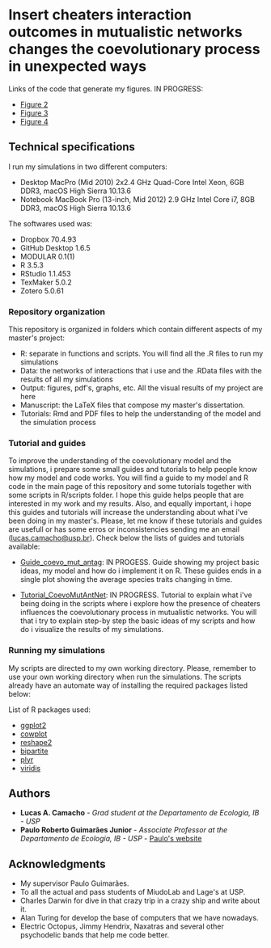 # Insert cheaters interaction outcomes in mutualistic networks changes the coevolutionary process in unexpected ways

Links of the code that generate my figures. IN PROGRESS:

- [Figure 2](https://github.com/lucascamacho/coevo_mut_antag/blob/master/R/scripts/Empirical_Antprob(0-10)_Figure2.R)
- [Figure 3](https://github.com/lucascamacho/coevo_mut_antag/blob/master/R/scripts/Empirical_CentralAntprob_Figure3.R)
- [Figure 4](https://github.com/lucascamacho/coevo_mut_antag/blob/master/R/scripts/Empirical_ForbLinks_Antprob_Figure4.R)

## Technical specifications

I run my simulations in two different computers:
- Desktop MacPro (Mid 2010) 2x2.4 GHz Quad-Core Intel Xeon, 6GB DDR3, macOS High Sierra 10.13.6
- Notebook MacBook Pro (13-inch, Mid 2012) 2.9 GHz Intel Core i7, 8GB DDR3, macOS High Sierra 10.13.6

The softwares used was:
- Dropbox 70.4.93
- GitHub Desktop 1.6.5
- MODULAR 0.1(1)
- R 3.5.3
- RStudio 1.1.453
- TexMaker 5.0.2
- Zotero 5.0.61


### Repository organization

This repository is organized in folders which contain different aspects of my master's project:

- R: separate in functions and scripts. You will find all the .R files to run my simulations
- Data: the networks of interactions that i use and the .RData files with the results of all my simulations
- Output: figures, pdf's, graphs, etc. All the visual results of my project are here
- Manuscript: the LaTeX files that compose my master's dissertation.
- Tutorials: Rmd and PDF files to help the understanding of the model and the simulation process

### Tutorial and guides

To improve the understanding of the coevolutionary model and the simulations, i prepare some small guides and tutorials to help people know how my model and code works. You 
will find a guide to my model and R code in the main page of this repository and some tutorials together with some scripts in R/scripts folder. I hope this guide helps people 
that are interested in my work and my results. Also, and equally important, i hope this guides and tutorials will increase the understanding about what i've been doing in my master's.
Please, let me know if these tutorials and guides are usefull or has some erros or inconsistencies sending me an email (lucas.camacho@usp.br). Check below the lists of 
guides and tutorials available:

- [Guide_coevo_mut_antag](): IN PROGESS. Guide showing my project basic ideas, my model and how do 
i implement it on R. These guides ends in a single plot showing the average species traits changing in time.

- [Tutorial_CoevoMutAntNet](): IN PROGRESS. Tutorial to explain what i've being doing in the scripts where i explore how the presence of cheaters influences the coevolutionary process 
in mutualistic networks. You will that i try to explain step-by step the basic ideas of my scripts and how do i visualize the results of my simulations.


### Running my simulations

My scripts are directed to my own working directory. Please, remember to use your own working directory when run the simulations. The scripts already have an automate way of installing the 
required packages listed below:

List of R packages used:
- [ggplot2](https://ggplot2.tidyverse.org)
- [cowplot](https://cran.r-project.org/web/packages/cowplot/vignettes/introduction.html)
- [reshape2](https://cran.r-project.org/web/packages/reshape2/index.html)
- [bipartite](https://cran.r-project.org/web/packages/bipartite/index.html)
- [plyr](https://www.rdocumentation.org/packages/plyr/versions/1.8.4)
- [viridis](https://cran.r-project.org/web/packages/viridis/vignettes/intro-to-viridis.html)

## Authors

* **Lucas A. Camacho** - *Grad student at the Departamento de Ecologia, IB - USP*
* **Paulo Roberto Guimarães Junior** - *Associate Professor at the Departamento de Ecologia, IB - USP* - [Paulo's website](http://guimaraeslab.weebly.com)

## Acknowledgments

* My supervisor Paulo Guimarães.
* To all the actual and pass students of MiudoLab and Lage's at USP.
* Charles Darwin for dive in that crazy trip in a crazy ship and write about it.
* Alan Turing for develop the base of computers that we have nowadays.
* Electric Octopus, Jimmy Hendrix, Naxatras and several other psychodelic bands that help me code better.
